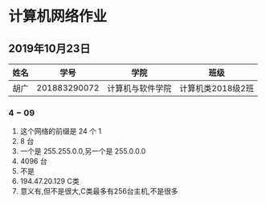 # 计算机网络作业

## 2019年10月23日

|姓名|学号|学院|班级|
|---|---|---|---|
|胡广|201883290072|计算机与软件学院|计算机类2018级2班|

### $4-09$

1. 这个网络的前缀是 24 个 1
2. 8 台
3. 一个是 255.255.0.0,另一个是 255.0.0.0
3. 4096 台
4. 不是
5. 194.47.20.129 C类
6. 意义有,但不是很大,C类最多有256台主机,不是很多
